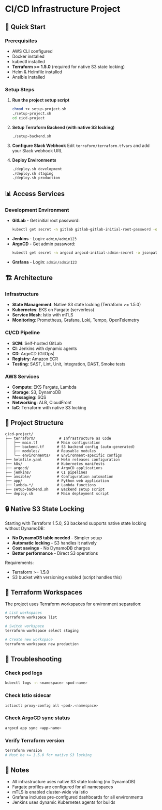 # CI/CD Infrastructure Project

## 🚀 Quick Start

### Prerequisites
- AWS CLI configured
- Docker installed  
- kubectl installed
- **Terraform >= 1.5.0** (required for native S3 state locking)
- Helm & Helmfile installed
- Ansible installed

### Setup Steps

1. **Run the project setup script**
   ```bash
   chmod +x setup-project.sh
   ./setup-project.sh
   cd cicd-project
   ```

2. **Setup Terraform Backend (with native S3 locking)**
   ```bash
   ./setup-backend.sh
   ```

3. **Configure Slack Webhook**
   Edit `terraform/terraform.tfvars` and add your Slack webhook URL

4. **Deploy Environments**
   ```bash
   ./deploy.sh development
   ./deploy.sh staging
   ./deploy.sh production
   ```

## 📊 Access Services

### Development Environment
- **GitLab** - Get initial root password:
  ```bash
  kubectl get secret -n gitlab gitlab-gitlab-initial-root-password -o jsonpath='{.data.password}' | base64 -d
  ```
- **Jenkins** - Login: `admin/admin123`
- **ArgoCD** - Get admin password:
  ```bash
  kubectl get secret -n argocd argocd-initial-admin-secret -o jsonpath='{.data.password}' | base64 -d
  ```
- **Grafana** - Login: `admin/admin123`

## 🏗️ Architecture

### Infrastructure
- **State Management**: Native S3 state locking (Terraform >= 1.5.0)
- **Kubernetes**: EKS on Fargate (serverless)
- **Service Mesh**: Istio with mTLS
- **Monitoring**: Prometheus, Grafana, Loki, Tempo, OpenTelemetry

### CI/CD Pipeline
- **SCM**: Self-hosted GitLab
- **CI**: Jenkins with dynamic agents
- **CD**: ArgoCD (GitOps)
- **Registry**: Amazon ECR
- **Testing**: SAST, Lint, Unit, Integration, DAST, Smoke tests

### AWS Services
- **Compute**: EKS Fargate, Lambda
- **Storage**: S3, DynamoDB
- **Messaging**: SQS
- **Networking**: ALB, CloudFront
- **IaC**: Terraform with native S3 locking

## 📁 Project Structure

```
cicd-project/
├── terraform/           # Infrastructure as Code
│   ├── main.tf         # Main configuration
│   ├── backend.tf      # S3 backend config (auto-generated)
│   ├── modules/        # Reusable modules
│   └── environments/   # Environment-specific configs
├── helmfile.yaml       # Helm releases configuration
├── k8s/                # Kubernetes manifests
├── argocd/             # ArgoCD applications
├── jenkins/            # CI pipelines
├── ansible/            # Configuration automation
├── app/                # Python web application
├── lambda-*/           # Lambda functions
├── setup-backend.sh    # Backend setup script
└── deploy.sh           # Main deployment script
```

## 🔒 Native S3 State Locking

Starting with Terraform 1.5.0, S3 backend supports native state locking without DynamoDB:

- **No DynamoDB table needed** - Simpler setup
- **Automatic locking** - S3 handles it natively
- **Cost savings** - No DynamoDB charges
- **Better performance** - Direct S3 operations

Requirements:
- Terraform >= 1.5.0
- S3 bucket with versioning enabled (script handles this)

## 🔧 Terraform Workspaces

The project uses Terraform workspaces for environment separation:

```bash
# List workspaces
terraform workspace list

# Switch workspace
terraform workspace select staging

# Create new workspace
terraform workspace new production
```

## 🚨 Troubleshooting

### Check pod logs
```bash
kubectl logs -n <namespace> <pod-name>
```

### Check Istio sidecar
```bash
istioctl proxy-config all <pod>.<namespace>
```

### Check ArgoCD sync status
```bash
argocd app sync <app-name>
```

### Verify Terraform version
```bash
terraform version
# Must be >= 1.5.0 for native S3 locking
```

## 📝 Notes

- All infrastructure uses native S3 state locking (no DynamoDB)
- Fargate profiles are configured for all namespaces
- mTLS is enabled cluster-wide via Istio
- Grafana includes pre-configured dashboards for all environments
- Jenkins uses dynamic Kubernetes agents for builds
